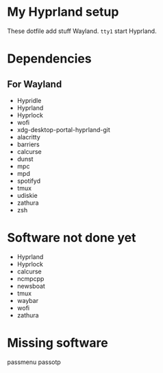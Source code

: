 My Hyprland setup
=================

These dotfile add stuff Wayland.
`tty1` start Hyprland.

# Dependencies


## For Wayland

- Hypridle
- Hyprland
- Hyprlock
- wofi
- xdg-desktop-portal-hyprland-git
- alacritty
- barriers
- calcurse
- dunst
- mpc
- mpd
- spotifyd
- tmux
- udiskie
- zathura
- zsh


# Software not done yet

- Hyprland
- Hyprlock
- calcurse
- ncmpcpp
- newsboat
- tmux
- waybar
- wofi
- zathura

# Missing software

passmenu
passotp
